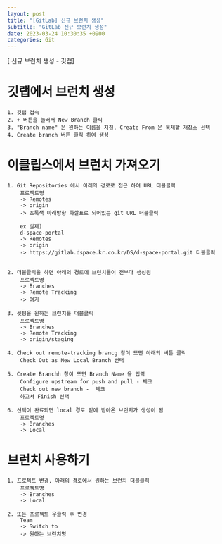 ```yaml
---
layout: post
title: "[GitLab] 신규 브런치 생성"
subtitle: "GitLab 신규 브런치 생성"
date: 2023-03-24 10:30:35 +0900
categories: Git
---
```

[ 신규 브런치 생성 - 깃랩]

# 깃랩에서 브런치 생성

	1. 깃랩 접속
	2. + 버튼을 눌러서 New Branch 클릭
	3. "Branch name" 은 원하는 이름을 지정, Create From 은 복제할 저장소 선택
	4. Create branch 버튼 클릭 하여 생성


# 이클립스에서 브런치 가져오기
	
	1. Git Repositories 에서 아래의 경로로 접근 하여 URL 더블클릭
		프로젝트명
		-> Remotes 
		-> origin 
		-> 초록색 아래방향 화살표로 되어있는 git URL 더블클릭

		ex 실제)
		d-space-portal 
		-> Remotes 
		-> origin 
		-> https://gitlab.dspace.kr.co.kr/DS/d-space-portal.git 더블클릭
	
	
	2. 더블클릭을 하면 아래의 경로에 브런치들이 전부다 생성됨
		프로젝트명
		-> Branches
		-> Remote Tracking
		-> 여기
		
	3. 셋팅을 원하는 브런치를 더블클릭
		프로젝트명
		-> Branches
		-> Remote Tracking	
		-> origin/staging 
	
	4. Check out remote-tracking brancg 창이 뜨면 아래의 버튼 클릭
		Check Out as New Local Branch 선택
	
	5. Create Branchh 창이 뜨면 Branch Name 을 입력
		Configure upstream for push and pull - 체크
		Check out new branch -  체크
		하고서 Finish 선택
	
	6. 선택이 완료되면 local 경로 밑에 받아온 브런치가 생성이 됨 
		프로젝트명
		-> Branches
		-> Local 



# 브런치 사용하기

	1. 프로젝트 변경, 아래의 경로에서 원하는 브런치 더블클릭
		프로젝트명
		-> Branches
		-> Local 
	
	2. 또는 프로젝트 우클릭 후 변경
		Team
		-> Switch to 
		-> 원하는 브런치명
		
